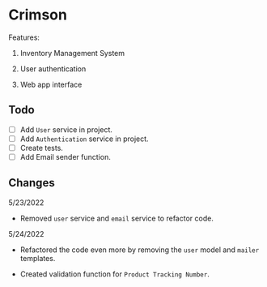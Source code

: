 # Crimson

Features:

1. Inventory Management System

2. User authentication

3. Web app interface

## Todo

- [ ] Add `User` service in project.
- [ ] Add `Authentication` service in project.
- [ ] Create tests.
- [ ] Add Email sender function.

## Changes

5/23/2022

- Removed `user` service and `email` service to refactor code.

5/24/2022

- Refactored the code even more by removing the `user` model and `mailer` templates.

- Created validation function for `Product Tracking Number`.

